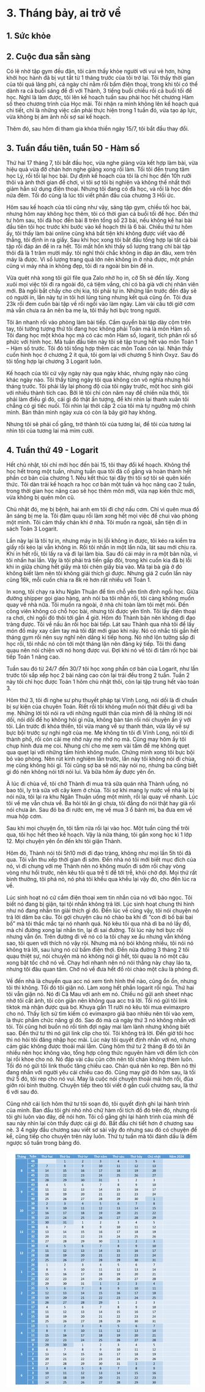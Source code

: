 # 3. Tháng bảy, ai trở về
## 1. Sức khỏe
## 2. Cuộc đua sẵn sàng
Có lẽ nhờ tập gym đều đặn, tôi cảm thấy khỏe người với vui vẻ hơn, hứng khởi học hành đã bị vụt tắt từ 1 tháng trước của tôi trở lại. Tôi thấy thời gian của tôi quá lãng phí, cả ngày chỉ nằm rồi bấm điện thoại, trong khi tôi có thể dành ra cả buổi sáng để đi với Thành, 3 tiếng buổi chiều rồi cả buổi tối để học. Nghĩ là làm được, tôi lên kế hoạch tuần sau phải học hết chương Hàm số theo chương trình của Học mãi. Tôi nhận ra mình không lên kế hoạch quá chi tiết, chỉ là những việc cần phải thực hiện trong 1 tuần đó, vừa tạo áp lực, vừa không bị ám ảnh nỗi sợ sai kế hoạch. 

Thêm đó, sau hôm đi tham gia khóa thiền ngày 15/7, tôi bắt đầu thay đổi.
## 3. Tuần đầu tiên, tuần 50 - Hàm số
Thứ hai 17 tháng 7, tôi bắt đầu học, vừa nghe giảng vừa kết hợp làm bài, vừa hiệu quả vừa đỡ chán hơn nghe giảng xong rồi làm. Tối tôi đến trung tâm học Lý, rồi tối lại học bài. Dự định kế hoạch của tôi là chỉ học đến 10h rưỡi thôi và ành thời gian để chơi, vì tôi sợ tôi bị nghiện và không thể nhất thời giảm hẳn sử dụng điện thoại. Nhưng tôi đang có đà học, và rồi là học đến nửa đêm. Tối đó cũng là lúc tôi viết phần đầu của chương 3 Hồi ức.

Hôm sau kế hoạch của tôi cũng như vậy, sáng tập gym, chiều tối học bài, nhưng hôm nay không học thêm, tôi có thời gian cả buổi tối để học. Đến thứ tư hôm sau, tôi đã học đến bài 8 trên tổng số 23 bài, nếu không kể hai bài đầu tiên tôi học trước khi bước vào kế hoạch thì là 6 bài. Chiều thứ tư hôm ấy, tôi thấy làm bài online cũng khá bất tiện khi không được viết vào đề thẳng, tôi định in ra giấy. Sau khi học xong tôi bắt đầu tổng hợp lại tất cả bài tập rồi đáp án để in ra hết. Tôi mất hồn khi thấy số lượng trang chỉ bài tập thôi đã là 1 trăm mười mấy. tôi nghĩ thôi chắc không in đáp án đâu, xem trên máy là được. Vì số lượng trang quá lớn nên không in ở nhà được, một phần cũng vì máy nhà in không đẹp, tôi đi ra ngoài bin bin để in.

Vừa quét nhà xong tôi gửi file qua Zalo nhờ họ in, cỡ 5h sẽ đến lấy. Xong xuôi mọi việc tôi đi ra ngoài đó, cả tiệm vắng, chỉ có bà già với chị nhân viên mới. Bà ngồi bắt chấy cho chị kia, tôi phải tự in. Những lần trước đến đây sẽ có người in, lần này tự in tôi hơi lúng túng nhưng kết quả cũng ổn. Tôi đưa 23k rồi đem cuốn bài tập về rồi ngồi vào làm ngày. Làm vài câu tới giờ cơm mà vẫn chưa ra ăn nên ba mẹ la, tôi thấy hơi bực trong người.

Tôi ăn nhanh rồi vào phòng làm bài tiếp. Cầm quyển bài tập dày cộm trên tay, tôi tưởng tượng thứ tôi đang học không phải Toán mà là môn Hàm số. Tôi đang học một khóa học mà có các môn Hàm số, logarit, tích phân rồi số phức với hình học. Mà tuần đầu tiên này tôi sẽ tập trung hết vào môn Toán 1 – Hàm số trước. Tôi đó tôi tổng hợp thêm các môn Toán còn lại. Nhận thấy cuốn hình học ở chương 2 ít quá, tôi gom lại với chương 5 hình Oxyz. Sau đó tôi tổng hợp lại chương 3 Logarit luôn.

Kế hoạch của tôi cứ vậy ngày này qua ngày khác, nhưng ngày nào cũng khác ngày nào. Tôi thấy từng ngày tôi qua không còn vô nghĩa nhưng hồi tháng trước. Tôi phải lấy lại phong độ của tôi ngày trước, một học sinh giỏi với nhiều thành tích cao. Bởi lẽ tôi chỉ còn năm nay để chiến nữa thôi, tôi phải làm điều gì đó, cái gì đó thật ấn tượng, để khi nhìn lại thanh xuân tôi chẳng có gì tiếc nuối. Tôi nhìn lại thời cấp 2 của tôi mà tự ngưỡng mộ chính mình. Bản thân mình ngày xưa có còn là bây giờ hay không.

Nhưng tôi sẽ phải cố gắng, trở thành tôi của tương lai, để tôi của tương lai nhìn tôi của tương lai mà mỉm cười.

## 4. Tuần thứ 49 - Logarit
Hết chủ nhật, tôi chỉ mới học đến bài 15, tôi thay đổi kế hoạch. Không thể học hết trong một tuần, nhưng tuần qua tôi đã cố gằng và hoàn thành hết phần cơ bản của chương 1. Nếu kết thúc tại đây thì tôi sợ tôi sẽ quên kiến thức. Tôi dàn trải kế hoạch ra học cơ bản một tuần và học nâng cao 2 tuần, trong thời gian học nâng cao sẽ học thêm môn mới, vừa nạp kiến thức mới, vừa không bị quên môn cũ.

Chủ nhật đó, mẹ bị bệnh, hai anh em tôi đi chợ nấu cơm. Chỉ vì quên mua đồ ăn sáng bị mẹ la. Tôi đâm quạu rồi làm xong hết mọi việc để chui vào phòng một mình. Tôi cảm thấy chán khi ở nhà. Tôi muốn ra ngoài, sẵn tiện đi in sách Toán 3 Logarit. 

Lần này lại là tôi tự in, nhưng máy in bị lỗi không in được, tôi kéo ra kiểm tra giấy rồi kéo lại vẫn không in. Rồi tôi nhấn in một lần nữa, lát sau mới chịu ra. Khi in hết rồi, tôi lấy ra và đi lại làm bìa. Sau đó cái máy in ra một bản nữa, vì tôi nhấn hai lần. Vậy là tôi phải trả tiền gấp đôi, trong khi cuốn kia đã bị lỗi khi in giữa chừng hết giấy mà tôi chèn giấy bìa vào. Mà tại bà già ở đó không biết làm nên tôi không giải thích gì được. Nhưng giá 2 cuốn lần này cũng 16k, mỗi cuốn chia ra 8k rẻ hơn rất nhiều với Toán 1.

In xong, tôi chạy ra khu Ngân Thuận để tìm chỗ yên tĩnh định ngồi học. Giữa đường shipper gọi giao hàng, anh nói ba tôi nhận rồi, tôi càng không muốn quay về nhà nữa. Tôi muốn ra ngoài, ở nhà chỉ toàn làm tôi mệt mỏi. Đến công viên không có chỗ học bài, nhưng tôi được yên tĩnh. Tôi lấy điện thoại ra chơi, chỉ ngồi đó thôi tới gần 4 giờ. Hôm đó Thành bận nên không đi đạo tràng được. Tôi về nấu ăn rồi học bài tiếp. Lát sau Thành qua nhà tôi để lấy món đồ máy xay cầm tay mà tôi đặt mới giao khi nãy. Nó có nhắc tôi gần hết tháng gym rồi nên suy nghĩ nên dăng kí tiếp hong. Nó nhớ lộn tưởng sắp đi học rồi, tôi nhắc nó còn tới một tháng lận nên đăng ký tiếp. Tôi thì đang quạu nên nói chiện với nó hong được vui. Đợi khi nó về tôi đi tắm rồi học bài tiếp Toán 1 nâng cao.

Tuần sau đó từ 24/7 đến 30/7 tôi học xong phần cơ bản của Logarit, như lần trước tôi sắp xếp học 2 bài nâng cao còn lại trải đều trong 2 tuần. Tuần 2 này tôi chỉ học được Toán 1 hôm chủ nhật thôi, còn lại tập trung hết vào toán 3.

Hôm thứ 3, tôi đi nghe sư phụ thuyết pháp tại Vĩnh Long, nói dối là đi chuẩn bị sự kiện của chuyên Toán. Riết rồi tôi không muốn nói thật điều gì với ba mẹ. Những lời tôi nói ra với những người thân của mình đề là những lời nói dối, nói dối để họ không hỏi gì nữa, không bàn tán rồi nói chuyện ẩn ý với tôi. Lần trước đi khóa thiền, tôi vừa mang về sự thanh thản, vừa lấy về sự bực bội trước sự nghi ngờ của mẹ. Mẹ không tin tôi đi Vĩnh Long, nói tôi đi thành phố, rồi còn cãi mẹ nhớ này mẹ nhớ nọ mà. Cũng may hôm ấy tôi chụp hình đưa mẹ coi. Nhung chỉ cho mẹ xem vài tấm để mẹ không quẹt qua quẹt lại với những tấm hình không muốn. Chứng minh xong tôi bực bội bỏ vào phòng. Nên rút kinh nghiệm lần trước, lần này tôi không nói đi chùa, mẹ cũng không hỏi gì. Tôi cũng sợ ba sẽ nói này nói nọ, nhưng ba cũng biết gì đó nên không nói tới nói lui. Và bữa hôm ấy được yên ổn.

À lúc đi chùa về, tôi chở Thành đi mua trà sữa quán nhà Thành uống, nó bao tôi, ly trà sữa với cây kem ở chùa. Tôi sợ khi mang ly nước về nhà lại bị nói nữa, tôi lại ra khu Ngân Thuận uống một mình, rồi lại quay về nhanh. Lúc tôi về mẹ vẫn chưa về. Ba hỏi tôi ăn gì chưa, tôi đắng đo nói thật hay giả rồi nói chưa ăn. Sau đó ba đi rước em, mẹ về mua 3 ổ bánh mì, ba đưa em về mua hộp cơm.

Sau khi mọi chuyện ổn, tôi tắm rửa rồi lại vào học. Một tuần cũng thế trôi qua, tôi học hết theo kế hoạch. Vậy là nửa tháng, tôi gần xong học kì 1 lớp 12. Mọi chuyện yên ổn đến khi tôi giận Thành.

Hôm đó, Thành nói tôi 5h10 mới đi đạo tràng, không như mọi lần 5h tôi đã qua. Tôi vẫn thu xếp thời gian đi sớm. Đến nhà nó tôi mới biết mục đích của nó, vì đi chung với mẹ Thành nên nó không muốn đi sớm rồi chạy vòng vòng như hồi trước, nên kêu tôi qua trễ tí để tới trễ, khỏi chờ đợi. Mọi thứ rất bình thường, tôi phá nó, nó phá tôi khều qua khều lại vậy đó, cho đến lúc ra về.

Lúc sinh hoạt nó cứ cầm điện thoại xem tin nhắn của nó với bảo ngọc. Tôi biết nó đang bị giận, tại tội nhắn không trả lời. Lúc sinh hoạt chung thì hình như nó đang nhắn tin giải thích gì đó. Đến lúc về cũng vậy, tôi nói chuyện nó trả lời dăm ba câu. Tôi gợi chuyện câu nó chào ba khi đi “con đi bố bái bai bố” mà tôi thắc mắc tại nó nhanh quá. Nó kêu tôi qua nhà dì ba nó lấy đồ, mà chỉ đường xong lại nhắn tin, lại đi sai đường. Tôi lúc này hơi bực rồi nhưng vẫn ổn. Trên đường đi về nó có la tôi chạy xe ẩu nhưng vẫn không sao, tôi quen với thích nó vậy ròi. Nhưng mà nó bói không nhiều, tôi nói nó không trả lời, sau lưng nó cứ bấm điện thợi. Đến nửa đường 3 tháng 2 tôi quạu thiệt sự, nói chuyện mà nó không nói gì hết, tôi quạu la nó một câu xong bật tốc chở nó về. Chạy hơi nhanh nên nó nói thằng này chạy láo ta, nhưng tôi đâu quan tâm. Chở nó về đưa hết đồ ròi chào một câu là phóng đi.

Về đến nhà là chuyển qua acc nó xem tình hình thế nào, cũng ổn ổn, nhưng tôi thì không. Tối đó tôi giận nó. Làm xong hết phần logarit rồi ngủ. Thứ hai tôi vẫn giận nó. Nó đi Cà Mau với anh em nó. Chiều nó gửi anh sheet nhạc nhờ tôi cắt ảnh, tôi còn giận nên không qua acc trả lời. Tối nó gửi tôi link tiktok mà nhận được quả bơ. Khuya gần 11 rưỡi nó kêu tôi mua evimaxpro cho nó. Thấy lịch sử tìm kiếm có evimaxpro giá bao nhiêu nên tôi vào xem, là thực phẩm chức năng gì đó. Sao đó mà cả ngày thứ 3 nó không nhắn với tôi. Tôi cũng hơi buồn nó rồi tính đợi ngày mai làm lành nhưng không biết sao. Đến thứ tư thì nó gửi link clip cho tôi. Tôi không trả lời. Đến giờ tôi hoc thì nó hỏi tôi đăng nhập học mãi. Lúc này tôi quyết định nhắn với nó, nhưng cảm giác không được thoải mái lắm. Cũng hôm thứ tư 2 tháng 8 đó tôi ăn nhiều nên học không vào, tổng hợp công thức nguyên hàm với đếm lịch còn lại rồi khoe cho nó. Nó đáp vài câu củn cỡn nên tôi chán không thèm luôn. Tối đó nó gửi tôi link thuốc tăng chiều cao. Chán quá nên ko rep. Bên nó thì đang nhắn với người yêu cái chiều cao đó. Cũng may giờ đó hôm sau, là tối thứ 5 đó, tôi rep cho nó vui. May là cuộc nói chuyện thoải mái hơn rồi, đùa giỡn ròi bình thường. Chuyện tiếp theo tôi viết ở gần cuối chương sau, là thứ 6 với sau đó.

Cũng nhờ cái lịch hôm thứ tư tôi soạn đó, tôi quyết định ghi lại hành trình của mình. Ban đầu tôi ghi nhỏ nhỏ chữ hàm rồi tích đồ đó trên đó, nhưng rồi tôi ghi luôn vào đây, dễ nói hơn. Tôi cố gắng ghi lại hành trình của mình để sau này nhìn lại còn thấy được cái gì đó. Bắt đầu chi tiết hơn ở chương sau nè. 3 4 ngày đầu chương sau viết sơ sài vậy đo nhưng sau đó có chuyện để kể, cũng tiếp cho chuyện trên này luôn. Thứ tự tuần mà tôi đánh dấu là đếm ngược số tuần trong bảng đó.

![](image/schedule.png)

